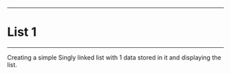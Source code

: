 
<hr>
<h1>List 1</h1><hr>
Creating a simple Singly linked list with 1 data stored in it and displaying the list.
